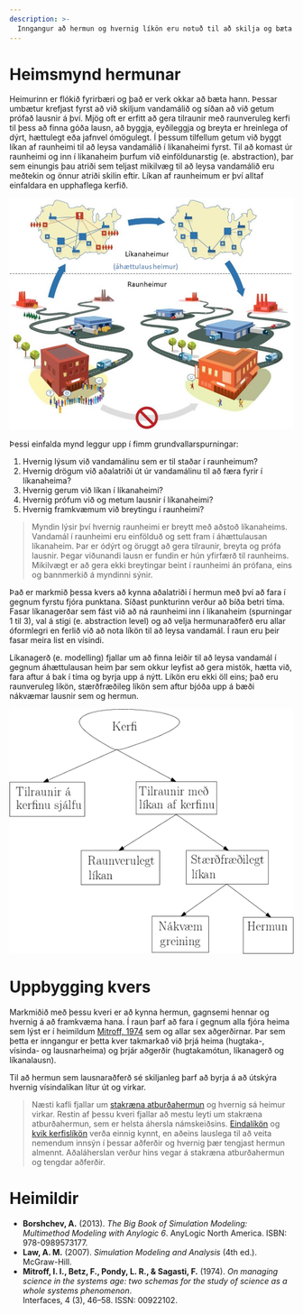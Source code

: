 ```yaml
---
description: >-
  Inngangur að hermun og hvernig líkön eru notuð til að skilja og bæta flókin kerfi.
---
```


# Heimsmynd hermunar

Heimurinn er flókið fyrirbæri og það er verk okkar að bæta hann. Þessar umbætur krefjast fyrst að
við skiljum vandamálið og síðan að við getum prófað lausnir á því. Mjög oft er erfitt að gera
tilraunir með raunveruleg kerfi til þess að finna góða lausn, að byggja, eyðileggja og breyta er
hreinlega of dýrt, hættulegt eða jafnvel ómögulegt. Í þessum tilfellum getum við byggt líkan af
raunheimi til að leysa vandamálið í líkanaheimi fyrst. Til að komast úr raunheimi og inn í
líkanaheim þurfum við einföldunarstig (e. abstraction), þar sem einungis þau atriði sem teljast
mikilvæg til að leysa vandamálið eru meðtekin og önnur atriði skilin eftir. Líkan af raunheimum er
því alltaf einfaldara en upphaflega kerfið.

![Raunheimur og líkanaheimur - þýðing höfundar úr [Borshchev, 2013](#heimildir)](figs/Likanaheimur-raunheimur.jpg)

Þessi einfalda mynd leggur upp í fimm grundvallarspurningar:

1. Hvernig lýsum við vandamálinu sem er til staðar í raunheimum?
2. Hvernig drögum við aðalatriði út úr vandamálinu til að færa fyrir í líkanaheima?
3. Hvernig gerum við líkan í líkanaheimi?
4. Hvernig prófum við og metum lausnir í líkanaheimi?
5. Hvernig framkvæmum við breytingu í raunheimi?

> Myndin lýsir því hvernig raunheimi er breytt með aðstoð líkanaheims. Vandamál í raunheimi eru
> einfölduð og sett fram í áhættulausan líkanaheim. Þar er ódýrt og öruggt að gera tilraunir, breyta
> og prófa lausnir. Þegar viðunandi lausn er fundin er hún yfirfærð til raunheims. Mikilvægt er að
> gera ekki breytingar beint í raunheimi án prófana, eins og bannmerkið á myndinni sýnir.

Það er markmið þessa kvers að kynna aðalatriði í hermun með því að fara í gegnum fyrstu fjóra
punktana. Síðast punkturinn verður að bíða betri tíma. Fasar líkanagerðar sem fást við að ná
raunheimi inn í líkanaheim (spurningar 1 til 3), val á stigi (e. abstraction level) og að velja
hermunaraðferð eru allar óformlegri en ferlið við að nota líkön til að leysa vandamál. Í raun eru
þeir fasar meira list en vísindi.

Líkanagerð (e. modelling) fjallar um að finna leiðir til að leysa vandamál í gegnum áhættulausan
heim þar sem okkur leyfist að gera mistök, hætta við, fara aftur á bak í tíma og byrja upp á nýtt.
Líkön eru ekki öll eins; það eru raunveruleg líkön, stærðfræðileg líkön sem aftur bjóða upp á bæði
nákvæmar lausnir sem og hermun.

![Tilraunir á kerfi: kerfið sjálft vs. líkan - þýðing höfundar úr [Law, 2007](#heimildir)](figs/study_system.png)

# Uppbygging kvers

Markmiðið með þessu kveri er að kynna hermun, gagnsemi hennar og hvernig á að framkvæma hana. Í raun
þarf að fara í gegnum alla fjóra heima sem lýst er í heimildum [Mitroff, 1974](#heimildir) sem og
allar sex aðgerðirnar. Þar sem þetta er inngangur er þetta kver takmarkað við þrjá heima (hugtaka-,
vísinda- og lausnarheima) og þrjár aðgerðir (hugtakamótun, líkanagerð og líkanalausn).

Til að hermun sem lausnaraðferð sé skiljanleg þarf að byrja á að útskýra hvernig vísindalíkan lítur
út og virkar.

> Næsti kafli fjallar um 
> [stakræna atburðahermun](../discrete_event_simulation/discrete_event_components.md) og hvernig sá
> heimur virkar. Restin af þessu kveri fjallar að mestu leyti um stakræna atburðahermun, sem er 
> helsta áhersla námskeiðsins. [Eindalíkön](../agent_models/agent_based_models.md) og
> [kvik kerfislíkön](../system_dynamics/system_dynamics.md) verða einnig kynnt, en aðeins lauslega
> til að veita nemendum innsýn í þessar aðferðir og hvernig þær tengjast hermun almennt.
> Aðaláherslan verður hins vegar á stakræna atburðahermun og tengdar aðferðir.

# Heimildir

- **Borshchev, A.** (2013). *The Big Book of Simulation Modeling: Multimethod Modeling with Anylogic
  6*. AnyLogic North America. ISBN: 978-0989573177.
- **Law, A. M.** (2007). *Simulation Modeling and Analysis* (4th ed.). McGraw-Hill.
- **Mitroff, I. I., Betz, F., Pondy, L. R., & Sagasti, F.** (1974). *On managing science in the
  systems age: two schemas for the study of science as a whole systems phenomenon*.                
  Interfaces, 4 (3), 46–58. ISSN: 00922102.
